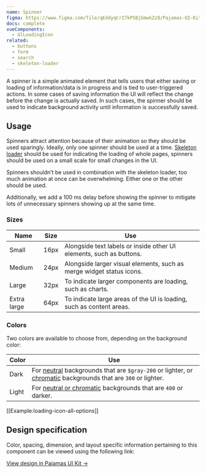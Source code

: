 ```yaml
---
name: Spinner
figma: https://www.figma.com/file/qEddyqCrI7kPSBjGmwkZzQ/Pajamas-UI-Kit?node-id=425%3A137
docs: complete
vueComponents:
  - GlLoadingIcon
related:
  - buttons
  - form
  - search
  - skeleton-loader
---
```


A spinner is a simple animated element that tells users that either saving or loading of information/data is in progress and is tied to user-triggered actions. In some cases of saving information the UI will reflect the change before the change is actually saved. In such cases, the spinner should be used to indicate background activity until information is successfully saved.

## Usage

Spinners attract attention because of their animation so they should be used sparingly. Ideally, only one spinner should be used at a time. [Skeleton loader](/components/skeleton-loader) should be used for indicating the loading of whole pages, spinners should be used on a small scale for small changes in the UI.

Spinners shouldn’t be used in combination with the skeleton loader, too much animation at once can be overwhelming. Either one or the other should be used.

Additionally, we add a 100 ms delay before showing the spinner to mitigate lots of unnecessary spinners showing up at the same time.

### Sizes

|Name|Size|Use|
|----|----|---|
|Small|16px|Alongside text labels or inside other UI elements, such as buttons.|
|Medium|24px|Alongside larger visual elements, such as merge widget status icons.|
|Large|32px|To indicate larger components are loading, such as charts.|
|Extra large|64px|To indicate large areas of the UI is loading, such as content areas.|

### Colors

Two colors are available to choose from, depending on the background color:

|Color|Use|
|-----|---|
|Dark| For [neutral](/foundations/colors#neutral-palette) backgrounds that are `$gray-200` or lighter, or [chromatic](/foundations/colors#chromatic-palette) backgrounds that are `300` or lighter.|
|Light|For [neutral or chromatic](/foundations/colors) backgrounds that are `400` or darker.|

[[Example:loading-icon-all-options]]

## Design specification

Color, spacing, dimension, and layout specific information pertaining to this component can be viewed using the following link:

[View design in Pajamas UI Kit →](https://www.figma.com/file/qEddyqCrI7kPSBjGmwkZzQ/Pajamas-UI-Kit-Beta?node-id=2704%3A2279)

